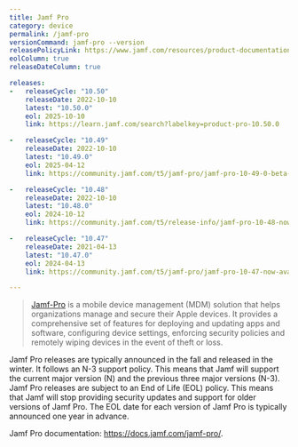 ```yaml
---
title: Jamf Pro
category: device
permalink: /jamf-pro
versionCommand: jamf-pro --version
releasePolicyLink: https://www.jamf.com/resources/product-documentation/jamf-pro-release-notes/
eolColumn: true
releaseDateColumn: true

releases:
-   releaseCycle: "10.50"
    releaseDate: 2022-10-10
    latest: "10.50.0"
    eol: 2025-10-10
    link: https://learn.jamf.com/search?labelkey=product-pro-10.50.0

-   releaseCycle: "10.49"
    releaseDate: 2022-10-10
    latest: "10.49.0"
    eol: 2025-04-12
    link: https://community.jamf.com/t5/jamf-pro/jamf-pro-10-49-0-beta-now-available/td-p/295325

-   releaseCycle: "10.48"
    releaseDate: 2022-10-10
    latest: "10.48.0"
    eol: 2024-10-12
    link: https://community.jamf.com/t5/release-info/jamf-pro-10-48-now-available/ta-p/294694

-   releaseCycle: "10.47"
    releaseDate: 2021-04-13
    latest: "10.47.0"
    eol: 2024-04-13
    link: https://community.jamf.com/t5/jamf-pro/jamf-pro-10-47-now-available/m-p/293101

---
```


> [Jamf-Pro](https://www.jamf.com/products/jamf-pro/) is a mobile device management (MDM) solution
> that helps organizations manage and secure their Apple devices. It provides a comprehensive set
> of features for deploying and updating apps and software, configuring device settings, enforcing
> security policies and remotely wiping devices in the event of theft or loss.

Jamf Pro releases are typically announced in the fall and released in the winter. It follows an N-3
support policy. This means that Jamf will support the current major version (N) and the previous
three major versions (N-3). Jamf Pro releases are subject to an End of Life (EOL) policy. This
means that Jamf will stop providing security updates and support for older versions of Jamf Pro.
The EOL date for each version of Jamf Pro is typically announced one year in advance.

Jamf Pro documentation: https://docs.jamf.com/jamf-pro/.
